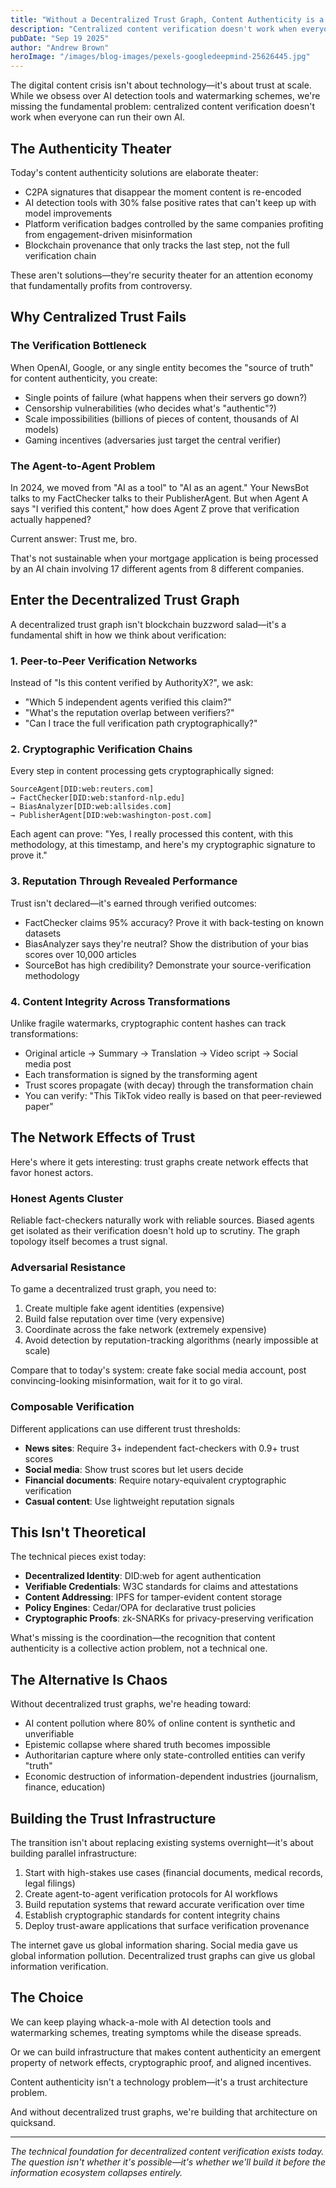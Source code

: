 ```yaml
---
title: "Without a Decentralized Trust Graph, Content Authenticity is a Toy"
description: "Centralized content verification doesn't work when everyone can run their own AI. The solution isn't better watermarks—it's building trust infrastructure that makes authenticity an emergent property of network effects."
pubDate: "Sep 19 2025"
author: "Andrew Brown"
heroImage: "/images/blog-images/pexels-googledeepmind-25626445.jpg"
---
```


The digital content crisis isn't about technology—it's about trust at scale. While we obsess over AI detection tools and watermarking schemes, we're missing the fundamental problem: centralized content verification doesn't work when everyone can run their own AI.

## The Authenticity Theater

Today's content authenticity solutions are elaborate theater:

- C2PA signatures that disappear the moment content is re-encoded
- AI detection tools with 30% false positive rates that can't keep up with model improvements
- Platform verification badges controlled by the same companies profiting from engagement-driven misinformation
- Blockchain provenance that only tracks the last step, not the full verification chain

These aren't solutions—they're security theater for an attention economy that fundamentally profits from controversy.

## Why Centralized Trust Fails

### The Verification Bottleneck

When OpenAI, Google, or any single entity becomes the "source of truth" for content authenticity, you create:
- Single points of failure (what happens when their servers go down?)
- Censorship vulnerabilities (who decides what's "authentic"?)
- Scale impossibilities (billions of pieces of content, thousands of AI models)
- Gaming incentives (adversaries just target the central verifier)

### The Agent-to-Agent Problem

In 2024, we moved from "AI as a tool" to "AI as an agent." Your NewsBot talks to my FactChecker talks to their PublisherAgent. But when Agent A says "I verified this content," how does Agent Z prove that verification actually happened?

Current answer: Trust me, bro.

That's not sustainable when your mortgage application is being processed by an AI chain involving 17 different agents from 8 different companies.

## Enter the Decentralized Trust Graph

A decentralized trust graph isn't blockchain buzzword salad—it's a fundamental shift in how we think about verification:

### 1. Peer-to-Peer Verification Networks

Instead of "Is this content verified by AuthorityX?", we ask:
- "Which 5 independent agents verified this claim?"
- "What's the reputation overlap between verifiers?"
- "Can I trace the full verification path cryptographically?"

### 2. Cryptographic Verification Chains

Every step in content processing gets cryptographically signed:
```
SourceAgent[DID:web:reuters.com]
→ FactChecker[DID:web:stanford-nlp.edu]
→ BiasAnalyzer[DID:web:allsides.com]
→ PublisherAgent[DID:web:washington-post.com]
```

Each agent can prove: "Yes, I really processed this content, with this methodology, at this timestamp, and here's my cryptographic signature to prove it."

### 3. Reputation Through Revealed Performance

Trust isn't declared—it's earned through verified outcomes:
- FactChecker claims 95% accuracy? Prove it with back-testing on known datasets
- BiasAnalyzer says they're neutral? Show the distribution of your bias scores over 10,000 articles
- SourceBot has high credibility? Demonstrate your source-verification methodology

### 4. Content Integrity Across Transformations

Unlike fragile watermarks, cryptographic content hashes can track transformations:
- Original article → Summary → Translation → Video script → Social media post
- Each transformation is signed by the transforming agent
- Trust scores propagate (with decay) through the transformation chain
- You can verify: "This TikTok video really is based on that peer-reviewed paper"

## The Network Effects of Trust

Here's where it gets interesting: trust graphs create network effects that favor honest actors.

### Honest Agents Cluster

Reliable fact-checkers naturally work with reliable sources. Biased agents get isolated as their verification doesn't hold up to scrutiny. The graph topology itself becomes a trust signal.

### Adversarial Resistance

To game a decentralized trust graph, you need to:
1. Create multiple fake agent identities (expensive)
2. Build false reputation over time (very expensive)
3. Coordinate across the fake network (extremely expensive)
4. Avoid detection by reputation-tracking algorithms (nearly impossible at scale)

Compare that to today's system: create fake social media account, post convincing-looking misinformation, wait for it to go viral.

### Composable Verification

Different applications can use different trust thresholds:
- **News sites**: Require 3+ independent fact-checkers with 0.9+ trust scores
- **Social media**: Show trust scores but let users decide
- **Financial documents**: Require notary-equivalent cryptographic verification
- **Casual content**: Use lightweight reputation signals

## This Isn't Theoretical

The technical pieces exist today:

- **Decentralized Identity**: DID:web for agent authentication
- **Verifiable Credentials**: W3C standards for claims and attestations
- **Content Addressing**: IPFS for tamper-evident content storage
- **Policy Engines**: Cedar/OPA for declarative trust policies
- **Cryptographic Proofs**: zk-SNARKs for privacy-preserving verification

What's missing is the coordination—the recognition that content authenticity is a collective action problem, not a technical one.

## The Alternative Is Chaos

Without decentralized trust graphs, we're heading toward:
- AI content pollution where 80% of online content is synthetic and unverifiable
- Epistemic collapse where shared truth becomes impossible
- Authoritarian capture where only state-controlled entities can verify "truth"
- Economic destruction of information-dependent industries (journalism, finance, education)

## Building the Trust Infrastructure

The transition isn't about replacing existing systems overnight—it's about building parallel infrastructure:

1. Start with high-stakes use cases (financial documents, medical records, legal filings)
2. Create agent-to-agent verification protocols for AI workflows
3. Build reputation systems that reward accurate verification over time
4. Establish cryptographic standards for content integrity chains
5. Deploy trust-aware applications that surface verification provenance

The internet gave us global information sharing. Social media gave us global information pollution. Decentralized trust graphs can give us global information verification.

## The Choice

We can keep playing whack-a-mole with AI detection tools and watermarking schemes, treating symptoms while the disease spreads.

Or we can build infrastructure that makes content authenticity an emergent property of network effects, cryptographic proof, and aligned incentives.

Content authenticity isn't a technology problem—it's a trust architecture problem.

And without decentralized trust graphs, we're building that architecture on quicksand.

---

*The technical foundation for decentralized content verification exists today. The question isn't whether it's possible—it's whether we'll build it before the information ecosystem collapses entirely.*